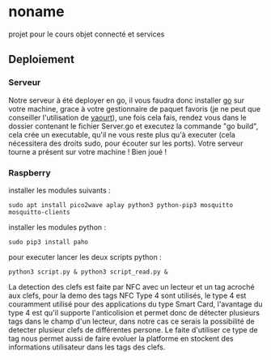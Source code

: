 # noname
projet pour le cours objet connecté et services


## Deploiement

### Serveur

Notre serveur à été deployer en go, il vous faudra donc installer <a href="https://golang.org/">go</a> sur votre machine, grace à votre gestionnaire de paquet favoris (je ne peut que conseiller l'utilisation de <a href="https://wiki.archlinux.fr/yaourt">yaourt</a>), une fois cela fais, rendez vous dans le dossier contenant le fichier Server.go et executez la commande "go build", cela crée un executable, qu'il ne vous reste plus qu'à executer (cela nécessitera des droits sudo, pour écouter sur les ports). Votre serveur tourne a présent sur votre machine ! Bien joué !

### Raspberry
installer les modules suivants :
```
sudo apt install pico2wave aplay python3 python-pip3 mosquitto  mosquitto-clients
```
installer les modules python :
```
sudo pip3 install paho
```
pour executer lancer les deux scripts python :
```
python3 script.py & python3 script_read.py &
```
La detection des clefs est faite par NFC avec un lecteur et un tag acroché aux clefs, pour la demo des tags NFC Type 4 sont utilisés, le type 4 est couramment utilisé pour des applications du type Smart Card, l'avantage du type 4 est qu'il supporte l'anticolision et permet donc de détecter plusieurs tags dans le champ d'un lecteur, dans notre cas ce serais la possibilité de detecter plusieur clefs de différentes persone. Le faite d'utiliser ce type de tag nous permet aussi de faire evoluer la platforme en stockent des informations utilisateur dans les tags des clefs.
